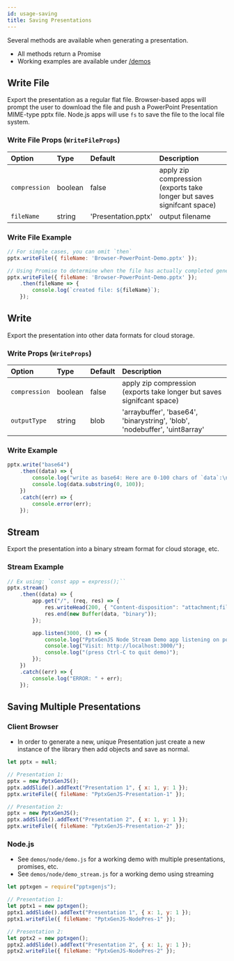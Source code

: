 ```yaml
---
id: usage-saving
title: Saving Presentations
---
```


Several methods are available when generating a presentation.

-   All methods return a Promise
-   Working examples are available under [/demos](https://github.com/gitbrent/PptxGenJS/tree/master/demos)

## Write File

Export the presentation as a regular flat file. Browser-based apps will prompt the user to download the file and push a
PowerPoint Presentation MIME-type pptx file. Node.js apps will use `fs` to save the file to the local file system.

### Write File Props (`WriteFileProps`)

| Option        | Type    | Default             | Description                                                            |
| :------------ | :------ | :------------------ | :--------------------------------------------------------------------- |
| `compression` | boolean | false               | apply zip compression (exports take longer but saves signifcant space) |
| `fileName`    | string  | 'Presentation.pptx' | output filename                                                        |

### Write File Example

```javascript
// For simple cases, you can omit `then`
pptx.writeFile({ fileName: 'Browser-PowerPoint-Demo.pptx' });

// Using Promise to determine when the file has actually completed generating
pptx.writeFile({ fileName: 'Browser-PowerPoint-Demo.pptx' });
    .then(fileName => {
        console.log(`created file: ${fileName}`);
    });
```

## Write

Export the presentation into other data formats for cloud storage.

### Write Props (`WriteProps`)

| Option        | Type    | Default | Description                                                                 |
| :------------ | :------ | :------ | :-------------------------------------------------------------------------- |
| `compression` | boolean | false   | apply zip compression (exports take longer but saves signifcant space)      |
| `outputType`  | string  | blob    | 'arraybuffer', 'base64', 'binarystring', 'blob', 'nodebuffer', 'uint8array' |

### Write Example

```javascript
pptx.write("base64")
    .then((data) => {
        console.log("write as base64: Here are 0-100 chars of `data`:\n");
        console.log(data.substring(0, 100));
    })
    .catch((err) => {
        console.error(err);
    });
```

## Stream

Export the presentation into a binary stream format for cloud storage, etc.

### Stream Example

```javascript
// Ex using: `const app = express();``
pptx.stream()
    .then((data) => {
        app.get("/", (req, res) => {
            res.writeHead(200, { "Content-disposition": "attachment;filename=" + fileName, "Content-Length": data.length });
            res.end(new Buffer(data, "binary"));
        });

        app.listen(3000, () => {
            console.log("PptxGenJS Node Stream Demo app listening on port 3000!");
            console.log("Visit: http://localhost:3000/");
            console.log("(press Ctrl-C to quit demo)");
        });
    })
    .catch((err) => {
        console.log("ERROR: " + err);
    });
```

## Saving Multiple Presentations

### Client Browser

-   In order to generate a new, unique Presentation just create a new instance of the library then add objects and save as normal.

```javascript
let pptx = null;

// Presentation 1:
pptx = new PptxGenJS();
pptx.addSlide().addText("Presentation 1", { x: 1, y: 1 });
pptx.writeFile({ fileName: "PptxGenJS-Presentation-1" });

// Presentation 2:
pptx = new PptxGenJS();
pptx.addSlide().addText("Presentation 2", { x: 1, y: 1 });
pptx.writeFile({ fileName: "PptxGenJS-Presentation-2" });
```

### Node.js

-   See `demos/node/demo.js` for a working demo with multiple presentations, promises, etc.
-   See `demos/node/demo_stream.js` for a working demo using streaming

```javascript
let pptxgen = require("pptxgenjs");

// Presentation 1:
let pptx1 = new pptxgen();
pptx1.addSlide().addText("Presentation 1", { x: 1, y: 1 });
pptx1.writeFile({ fileName: "PptxGenJS-NodePres-1" });

// Presentation 2:
let pptx2 = new pptxgen();
pptx2.addSlide().addText("Presentation 2", { x: 1, y: 1 });
pptx2.writeFile({ fileName: "PptxGenJS-NodePres-2" });
```
